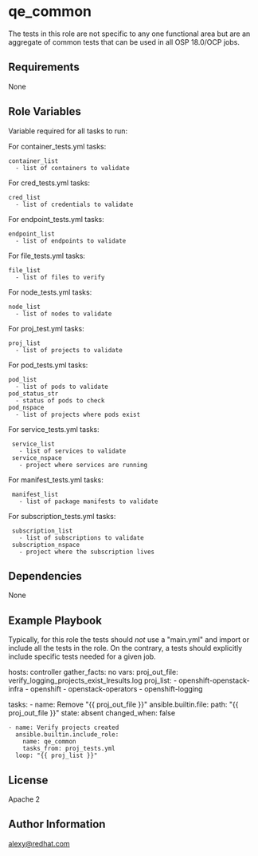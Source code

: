 qe_common
=========

The tests in this role are not specific to any one functional area but are an aggregate of common tests that can be used in all OSP 18.0/OCP jobs.

Requirements
------------

None

Role Variables
--------------
Variable required for all tasks to run:

  For container_tests.yml tasks:

    container_list
      - list of containers to validate

  For cred_tests.yml tasks:
    
    cred_list   
      - list of credentials to validate

  For endpoint_tests.yml tasks:
    
    endpoint_list   
      - list of endpoints to validate

  For file_tests.yml tasks:
    
    file_list
      - list of files to verify

  For node_tests.yml tasks:
    
    node_list  
      - list of nodes to validate

  For proj_test.yml tasks:
    
    proj_list   
      - list of projects to validate

  For pod_tests.yml tasks:
    
    pod_list   
      - list of pods to validate
    pod_status_str 
      - status of pods to check
    pod_nspace
      - list of projects where pods exist

   For service_tests.yml tasks:
     
     service_list  
       - list of services to validate
     service_nspace
       - project where services are running
    
  For manifest_tests.yml tasks:
     
     manifest_list  
       - list of package manifests to validate

  For subscription_tests.yml tasks: 
     
     subscription_list  
       - list of subscriptions to validate
     subscription_nspace
       - project where the subscription lives


Dependencies
------------

None

Example Playbook
----------------

Typically, for this role the tests should *not* use a "main.yml" and import or include all the tests in the role. On the contrary, a tests should explicitly include specific tests needed for a given job.

  hosts: controller
  gather_facts: no
  vars:
     proj_out_file: verify_logging_projects_exist_lresults.log
     proj_list:
       - openshift-openstack-infra
       - openshift
       - openstack-operators
       - openshift-logging

  tasks:
    - name: Remove "{{ proj_out_file }}"
      ansible.builtin.file:
        path: "{{ proj_out_file }}"
        state: absent
      changed_when: false

    - name: Verify projects created
      ansible.builtin.include_role:
        name: qe_common
        tasks_from: proj_tests.yml
      loop: "{{ proj_list }}"


License
-------

Apache 2

Author Information
------------------

alexy@redhat.com
